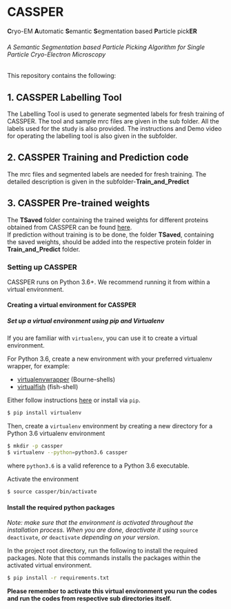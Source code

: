 # CASSPER 
**C**ryo-EM **A**utomatic **S**emantic **S**egmentation based **P**article pick**ER**

###### *A Semantic Segmentation based Particle Picking Algorithm for Single Particle Cryo-Electron Microscopy*


This repository contains the following:
## 1. CASSPER Labelling Tool
The Labelling Tool is used to generate segmented labels for fresh training of CASSPER. The tool and sample mrc files are given in the sub folder. All the labels used for the study is also provided. The instructions and Demo video for operating the labelling tool is also given in the subfolder.

## 2. CASSPER Training and Prediction code 
The mrc files and segmented labels are needed for fresh training. The detailed description is given in the subfolder-**Train_and_Predict**

## 3. CASSPER Pre-trained weights 

The **TSaved** folder containing the trained weights for different proteins obtained from CASSPER can be found [here](https://drive.google.com/drive/folders/1Vi4N8RSObD6Oa_pCRcyZ2MS8WzbDT-7b?usp=sharing "Google Drive").   
If prediction without training is to be done, the folder **TSaved**, containing the saved weights, should be added into the respective protein folder in **Train_and_Predict** folder.



### Setting up CASSPER
CASSPER runs on Python 3.6+. We recommend running it from within
a virtual environment.

#### Creating a virtual environment for CASSPER

##### Set up a virtual environment using pip and Virtualenv

If you are familiar with `virtualenv`, you can use it to create 
a virtual environment.

For Python 3.6, create a new environment
with your preferred virtualenv wrapper, for example:

* [virtualenvwrapper](https://virtualenvwrapper.readthedocs.io/en/latest/) (Bourne-shells)
* [virtualfish](https://virtualfish.readthedocs.io/en/latest/) (fish-shell)


Either follow instructions [here](https://virtualenv.pypa.io/en/stable/installation/) or install via
`pip`.
```bash
$ pip install virtualenv
```

Then, create a `virtualenv` environment by creating a new directory for a Python 3.6 virtualenv environment
```bash
$ mkdir -p cassper
$ virtualenv --python=python3.6 cassper
```
where `python3.6` is a valid reference to a Python 3.6 executable.

Activate the environment
```bash
$ source cassper/bin/activate
```

#### Install the required python packages

*Note: make sure that the environment is activated throughout the installation process.
When you are done, deactivate it using* 
`source deactivate`, *or* `deactivate` 
*depending on your version*.

In the project root directory, run the following to install the required packages.
Note that this commands installs the packages within the activated virtual environment.

```bash
$ pip install -r requirements.txt
```
**Please remember to activate this virtual environment you run  the codes and run the codes from respective sub directories itself.** 
